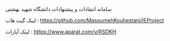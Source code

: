 سامانه انتقادات و پیشنهادات دانشگاه شهید بهشتی

لینک گیت هاب : https://github.com/MasoumehKouhestani/IEProject

لینک آپارات :  https://www.aparat.com/v/RSDKH
